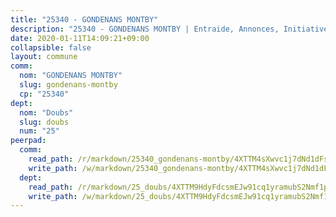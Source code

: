 ```yaml
---
title: "25340 - GONDENANS MONTBY"
description: "25340 - GONDENANS MONTBY | Entraide, Annonces, Initiatives"
date: 2020-01-11T14:09:21+09:00
collapsible: false
layout: commune
comm:
  nom: "GONDENANS MONTBY"
  slug: gondenans-montby
  cp: "25340"
dept:
  nom: "Doubs"
  slug: doubs
  num: "25"
peerpad:
  comm:
    read_path: /r/markdown/25340_gondenans-montby/4XTTM4sXwvc1j7dNd1dFssxndwoMeL2rMg9guEx8FavUGQB5n
    write_path: /w/markdown/25340_gondenans-montby/4XTTM4sXwvc1j7dNd1dFssxndwoMeL2rMg9guEx8FavUGQB5n-K3TgUEn4JgFxHnSzJy3k7a1TBw3iPGmthYajSeSoT2ULmjhATpnAATvAHDxMvMLrZiUvBrHQYtaA8zZf4J3fKjnZmANFm52s8AxqTWwdfeG19CCAaWjqMyQWiZipcTmvjWuypvW8
  dept:
    read_path: /r/markdown/25_doubs/4XTTM9HdyFdcsmEJw91cq1yramubS2Nmf1ps2s84xcMxY74Zv
    write_path: /w/markdown/25_doubs/4XTTM9HdyFdcsmEJw91cq1yramubS2Nmf1ps2s84xcMxY74Zv-K3TgURza6A4QY75MscA2g52nUX9tjMQaHW9mgBSgyRKNNp3M6gkaXA9iDDtpbSx22mTSZbQLYS1izbwsznz8e9u5BERCmGKxZ379xV2nAaDe1bGyxrjytc7G1EcbGtknRFYQ1Lxp
---
```


